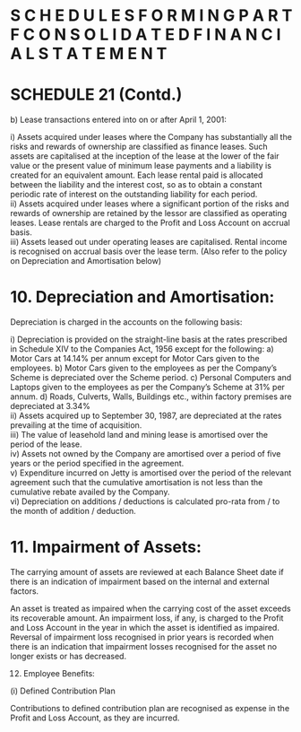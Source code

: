 # S C H E D U L E S F O R M I N G P A R T F C O N S O L I D A T E D F I N A N C I A L S T A T E M E N T  

# SCHEDULE 21 (Contd.)  

b) Lease transactions entered into on or after April 1, 2001:  

i) Assets acquired under leases where the Company has substantially all the risks and rewards of ownership are classified as finance leases. Such assets are capitalised at the inception of the lease at the lower of the fair value or the present value of minimum lease payments and a liability is created for an equivalent amount. Each lease rental paid is allocated between the liability and the interest cost, so as to obtain a constant periodic rate of interest on the outstanding liability for each period.   
ii) Assets acquired under leases where a significant portion of the risks and rewards of ownership are retained by the lessor are classified as operating leases. Lease rentals are charged to the Profit and Loss Account on accrual basis.   
iii) Assets leased out under operating leases are capitalised. Rental income is recognised on accrual basis over the lease term. (Also refer to the policy on Depreciation and Amortisation below)  

# 10. Depreciation and Amortisation:  

Depreciation is charged in the accounts on the following basis:  

i) Depreciation is provided on the straight-line basis at the rates prescribed in Schedule XIV to the Companies Act, 1956 except for the following: a) Motor Cars at $14 . 1 4 \%$ per annum except for Motor Cars given to the employees. b) Motor Cars given to the employees as per the Company’s Scheme is depreciated over the Scheme period. c) Personal Computers and Laptops given to the employees as per the Company’s Scheme at $31 \%$ per annum. d) Roads, Culverts, Walls, Buildings etc., within factory premises are depreciated at $3 . 3 4 \%$   
ii) Assets acquired up to September 30, 1987, are depreciated at the rates prevailing at the time of acquisition.   
iii) The value of leasehold land and mining lease is amortised over the period of the lease.   
iv) Assets not owned by the Company are amortised over a period of five years or the period specified in the agreement.   
v) Expenditure incurred on Jetty is amortised over the period of the relevant agreement such that the cumulative amortisation is not less than the cumulative rebate availed by the Company.   
vi) Depreciation on additions / deductions is calculated pro-rata from / to the month of addition / deduction.  

# 11. Impairment of Assets:  

The carrying amount of assets are reviewed at each Balance Sheet date if there is an indication of impairment based on the internal and external factors.  

An asset is treated as impaired when the carrying cost of the asset exceeds its recoverable amount. An impairment loss, if any, is charged to the Profit and Loss Account in the year in which the asset is identified as impaired. Reversal of impairment loss recognised in prior years is recorded when there is an indication that impairment losses recognised for the asset no longer exists or has decreased.  

12. Employee Benefits:  

(i) Defined Contribution Plan  

Contributions to defined contribution plan are recognised as expense in the Profit and Loss Account, as they are incurred.  